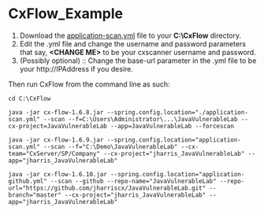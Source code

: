 # CxFlow_Example

1. Download the [application-scan.yml](https://github.com/jharriscx/CxFlow_Example/blob/master/application-scan.yml) file to your **C:\CxFlow** directory.
2. Edit the .yml file and change the username and password parameters that say, **\<CHANGE ME\>** to be your cxscanner username and password.
3. (Possibly optional) :: Change the base-url parameter in the .yml file to be your http://IPAddress if you desire.

Then run CxFlow from the command line as such:

    cd C:\CxFlow
    
    java -jar cx-flow-1.6.8.jar --spring.config.location="./application-scan.yml" --scan --f=C:\Users\Administrator\...\JavaVulnerableLab --cx-project=JavaVulnerableLab --app=JavaVulnerableLab --forcescan

    java -jar cx-flow-1.6.9.jar --spring.config.location="application-scan.yml" --scan --f="C:\Demo\JavaVulnerableLab" --cx-team="CxServer/SP/Company" --cx-project="jharris_JavaVulnerableLab" --app="jharris_JavaVulnerableLab"
    
    java -jar cx-flow-1.6.10.jar --spring.config.location="application-github.yml" --scan --github --repo-name="JavaVulnerableLab" --repo-url="https://github.com/jharriscx/JavaVulnerableLab.git" --branch="master" --cx-project="jharris_JavaVulnerableLab" --app="jharris_JavaVulnerableLab"

